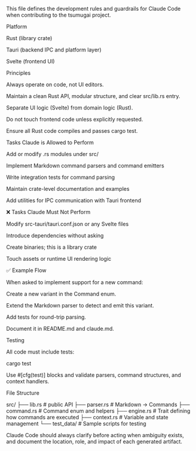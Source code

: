 This file defines the development rules and guardrails for Claude Code when contributing to the tsumugai project.

 Platform

Rust (library crate)

Tauri (backend IPC and platform layer)

Svelte (frontend UI)

 Principles

Always operate on code, not UI editors.

Maintain a clean Rust API, modular structure, and clear src/lib.rs entry.

Separate UI logic (Svelte) from domain logic (Rust).

Do not touch frontend code unless explicitly requested.

Ensure all Rust code compiles and passes cargo test.

 Tasks Claude is Allowed to Perform

Add or modify .rs modules under src/

Implement Markdown command parsers and command emitters

Write integration tests for command parsing

Maintain crate-level documentation and examples

Add utilities for IPC communication with Tauri frontend

❌ Tasks Claude Must Not Perform

Modify src-tauri/tauri.conf.json or any Svelte files

Introduce dependencies without asking

Create binaries; this is a library crate

Touch assets or runtime UI rendering logic

✅ Example Flow

When asked to implement support for a new command:

Create a new variant in the Command enum.

Extend the Markdown parser to detect and emit this variant.

Add tests for round-trip parsing.

Document it in README.md and claude.md.

 Testing

All code must include tests:

cargo test

Use #[cfg(test)] blocks and validate parsers, command structures, and context handlers.

 File Structure

src/
├── lib.rs          # public API
├── parser.rs       # Markdown -> Commands
├── command.rs      # Command enum and helpers
├── engine.rs       # Trait defining how commands are executed
├── context.rs      # Variable and state management
└── test_data/      # Sample scripts for testing

Claude Code should always clarify before acting when ambiguity exists, and document the location, role, and impact of each generated artifact.
